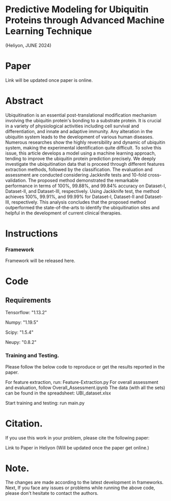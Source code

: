 # Predictive Modeling for Ubiquitin Proteins through Advanced Machine Learning Technique
(Heliyon, JUNE 2024)


# Paper
Link will be updated once paper is online.

# Abstract

Ubiquitination is an essential post-translational modification mechanism involving the ubiquitin protein's bonding to a substrate protein. It is crucial in a variety of physiological activities including cell survival and differentiation, and innate and adaptive immunity. Any alteration in the ubiquitin system leads to the development of various human diseases. Numerous researches show the highly reversibility and dynamic of ubiquitin system, making the experimental identification quite difficult. To solve this issue, this article develops a model using a machine learning approach, tending to improve the ubiquitin protein prediction precisely. We deeply investigate the
ubiquitination data that is proceed through different features extraction methods, followed by the classification. The evaluation and assessment are conducted considering Jackknife tests and 10-fold cross-validation. The proposed method demonstrated the remarkable performance in terms of 100%, 99.88%, and 99.84% accuracy on Dataset-I,
Dataset-II, and Dataset-III, respectively. Using Jackknife test, the method achieves 100%, 99.91%, and 99.99% for Dataset-I, Dataset-II and Dataset-III, respectively. This analysis concludes that the proposed method outperformed the state-of-the-arts to identify the ubiquitination sites and helpful in the development of current clinical therapies.

# Instructions

### Framework

Framework will be released here.

# Code

## Requirements
Tensorflow: "1.13.2"

Numpy: "1.19.5"

Scipy: "1.5.4"

Neupy: "0.8.2"

### Training and Testing.

Please follow the below code to reproduce or get the results reported in the paper.

For feature extraction, run: Feature-Extraction.py
For overall assessment and evaluation, follow Overall_Assessment.ipynb
The data (with all the sets) can be found in the spreadsheet: UBI_dataset.xlsx

Start training and testing: run main.py


# Citation.
If you use this work in your problem, please cite the following paper:


Link to Paper in Heliyon (Will be updated once the paper get online.)




# Note.
The changes are made according to the latest development in frameworks.
Next, If you face any issues or problems while running the above code, please don't hesitate to contact the authors.



